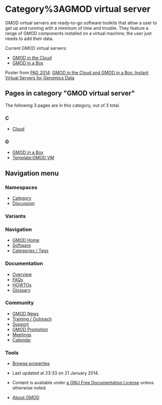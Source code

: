 



<span id="top"></span>




# <span dir="auto">Category%3AGMOD virtual server</span>









GMOD virtual servers are ready-to-go software toolkits that allow a user
to get up and running with a minimum of time and trouble. They feature a
range of GMOD components installed on a virtual machine; the user just
needs to add their data.

Current GMOD virtual servers:

- [GMOD in the Cloud](Cloud.1 "Cloud")
- <a href="Box" class="mw-redirect" title="Box">GMOD in a Box</a>

Poster from [PAG 2014](PAG_2014 "PAG 2014"):
<a href="https://raw.githubusercontent.com/GMOD/gmod.github.io/main/mediawiki/images/f/fb/Gitc-giab-poster.pdf" class="internal"
title="Gitc-giab-poster.pdf">GMOD in the Cloud and GMOD in a Box:
Instant Virtual Servers for Genomics Data</a>


## Pages in category "GMOD virtual server"

The following 3 pages are in this category, out of 3 total.



### C

- [Cloud](Cloud.1 "Cloud")

### G

- [GMOD in a Box](GMOD_in_a_Box.1 "GMOD in a Box")
- [Template:GMOD VM](Template:GMOD_VM "Template:GMOD VM")








## Navigation menu



### Namespaces

- <span id="ca-nstab-category"><a href="Category%3AGMOD_virtual_server" accesskey="c"
  title="View the category page [c]">Category</a></span>
- <span id="ca-talk"><a
  href="http://gmod.org/mediawiki/index.php?title=Category_talk:GMOD_virtual_server&amp;action=edit&amp;redlink=1"
  accesskey="t"
  title="Discussion about the content page [t]">Discussion</a></span>


### 

### Variants[](#)








<a href="Main_Page"
style="background-image: url(../images/GMOD-cogs.png);"
title="Visit the main page"></a>


### Navigation



- <span id="n-GMOD-Home">[GMOD Home](Main_Page)</span>
- <span id="n-Software">[Software](GMOD_Components)</span>
- <span id="n-Categories-.2F-Tags">[Categories /
  Tags](Categories)</span>




### Documentation



- <span id="n-Overview">[Overview](Overview)</span>
- <span id="n-FAQs">[FAQs](Category%3AFAQ)</span>
- <span id="n-HOWTOs">[HOWTOs](Category%3AHOWTO)</span>
- <span id="n-Glossary">[Glossary](Glossary)</span>




### Community



- <span id="n-GMOD-News">[GMOD News](GMOD_News)</span>
- <span id="n-Training-.2F-Outreach">[Training /
  Outreach](Training_and_Outreach)</span>
- <span id="n-Support">[Support](Support)</span>
- <span id="n-GMOD-Promotion">[GMOD Promotion](GMOD_Promotion)</span>
- <span id="n-Meetings">[Meetings](Meetings)</span>
- <span id="n-Calendar">[Calendar](Calendar)</span>




### Tools

- <span id="t-smwbrowselink"><a href="Special%3ABrowse/Category%3AGMOD_virtual_server"
  rel="smw-browse">Browse properties</a></span>



- <span id="footer-info-lastmod">Last updated at 23:33 on 21 January
  2014.</span>
<!-- - <span id="footer-info-viewcount">14,886 page views.</span> -->
- <span id="footer-info-copyright">Content is available under
  <a href="http://www.gnu.org/licenses/fdl-1.3.html" class="external"
  rel="nofollow">a GNU Free Documentation License</a> unless otherwise
  noted.</span>

<!-- -->

- <span id="footer-places-about">[About
  GMOD](GMOD%3AAbout "GMOD%3AAbout")</span>

<!-- -->




